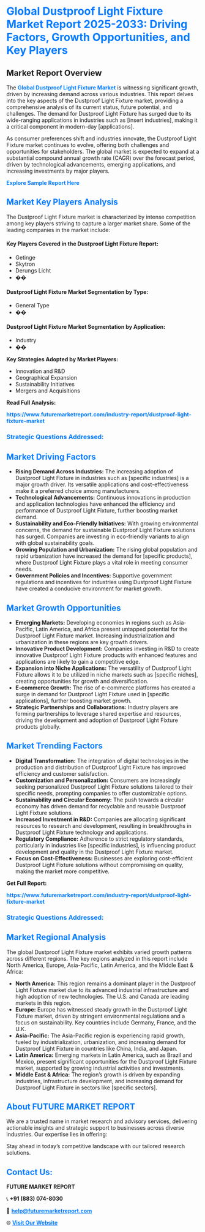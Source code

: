 <h1 style="color: #007BFF;">Global Dustproof Light Fixture Market Report 2025-2033: Driving Factors, Growth Opportunities, and Key Players</h1>

<section id="overview">
<h2>Market Report Overview</h2>
<p>The <a href="https://www.futuremarketreport.com/industry-report/dustproof-light-fixture-market" style="color: #007BFF; text-decoration: none;"><strong>Global Dustproof Light Fixture Market</strong></a> is witnessing significant growth, driven by increasing demand across various industries. This report delves into the key aspects of the Dustproof Light Fixture market, providing a comprehensive analysis of its current status, future potential, and challenges. The demand for Dustproof Light Fixture has surged due to its wide-ranging applications in industries such as [insert industries], making it a critical component in modern-day [applications].</p>
<p>As consumer preferences shift and industries innovate, the Dustproof Light Fixture market continues to evolve, offering both challenges and opportunities for stakeholders. The global market is expected to expand at a substantial compound annual growth rate (CAGR) over the forecast period, driven by technological advancements, emerging applications, and increasing investments by major players.</p>
</section>

<section id="overview">
<p><a href="https://www.futuremarketreport.com/request-sample/reportId=113935" style="color: #007BFF; text-decoration: none;"><strong>Explore Sample Report Here</strong></a></p>
</section>

<section id="key-players">
<h2 style="color: #007BFF;">Market Key Players Analysis</h2>
<p>The Dustproof Light Fixture market is characterized by intense competition among key players striving to capture a larger market share. Some of the leading companies in the market include:</p>
<h4>Key Players Covered in the Dustproof Light Fixture Report:</h4>
<ul><li>Getinge</li><li>Skytron</li><li>Derungs Licht</li><li>��</li></ul>
<h4>Dustproof Light Fixture Market Segmentation by Type:</h4>
<ul><li>General Type</li><li>��</li></ul>

<h4>Dustproof Light Fixture Market Segmentation by Application:</h4>
<ul><li>Industry</li><li>��</li></ul>
<p><strong>Key Strategies Adopted by Market Players:</strong></p>
<ul>
<li>Innovation and R&D</li>
<li>Geographical Expansion</li>
<li>Sustainability Initiatives</li>
<li>Mergers and Acquisitions</li>
</ul>
</section>

<section>
<p><strong>Read Full Analysis: </strong></p><a href="https://www.futuremarketreport.com/industry-report/dustproof-light-fixture-market" style="color: #007BFF; text-decoration: none;"><strong>https://www.futuremarketreport.com/industry-report/dustproof-light-fixture-market</strong></a>
<h3 style="color: #007BFF;">Strategic Questions Addressed:</h3>
</section>

<section id="driving-factors">
<h2 style="color: #007BFF;">Market Driving Factors</h2>
<ul>
<li><strong>Rising Demand Across Industries:</strong> The increasing adoption of Dustproof Light Fixture in industries such as [specific industries] is a major growth driver. Its versatile applications and cost-effectiveness make it a preferred choice among manufacturers.</li>
<li><strong>Technological Advancements:</strong> Continuous innovations in production and application technologies have enhanced the efficiency and performance of Dustproof Light Fixture, further boosting market demand.</li>
<li><strong>Sustainability and Eco-Friendly Initiatives:</strong> With growing environmental concerns, the demand for sustainable Dustproof Light Fixture solutions has surged. Companies are investing in eco-friendly variants to align with global sustainability goals.</li>
<li><strong>Growing Population and Urbanization:</strong> The rising global population and rapid urbanization have increased the demand for [specific products], where Dustproof Light Fixture plays a vital role in meeting consumer needs.</li>
<li><strong>Government Policies and Incentives:</strong> Supportive government regulations and incentives for industries using Dustproof Light Fixture have created a conducive environment for market growth.</li>
</ul>
</section>

<section id="growth-opportunities">
<h2 style="color: #007BFF;">Market Growth Opportunities</h2>
<ul>
<li><strong>Emerging Markets:</strong> Developing economies in regions such as Asia-Pacific, Latin America, and Africa present untapped potential for the Dustproof Light Fixture market. Increasing industrialization and urbanization in these regions are key growth drivers.</li>
<li><strong>Innovative Product Development:</strong> Companies investing in R&D to create innovative Dustproof Light Fixture products with enhanced features and applications are likely to gain a competitive edge.</li>
<li><strong>Expansion into Niche Applications:</strong> The versatility of Dustproof Light Fixture allows it to be utilized in niche markets such as [specific niches], creating opportunities for growth and diversification.</li>
<li><strong>E-commerce Growth:</strong> The rise of e-commerce platforms has created a surge in demand for Dustproof Light Fixture used in [specific applications], further boosting market growth.</li>
<li><strong>Strategic Partnerships and Collaborations:</strong> Industry players are forming partnerships to leverage shared expertise and resources, driving the development and adoption of Dustproof Light Fixture products globally.</li>
</ul>
</section>

<section id="trending-factors">
<h2 style="color: #007BFF;">Market Trending Factors</h2>
<ul>
<li><strong>Digital Transformation:</strong> The integration of digital technologies in the production and distribution of Dustproof Light Fixture has improved efficiency and customer satisfaction.</li>
<li><strong>Customization and Personalization:</strong> Consumers are increasingly seeking personalized Dustproof Light Fixture solutions tailored to their specific needs, prompting companies to offer customizable options.</li>
<li><strong>Sustainability and Circular Economy:</strong> The push towards a circular economy has driven demand for recyclable and reusable Dustproof Light Fixture solutions.</li>
<li><strong>Increased Investment in R&D:</strong> Companies are allocating significant resources to research and development, resulting in breakthroughs in Dustproof Light Fixture technology and applications.</li>
<li><strong>Regulatory Compliance:</strong> Adherence to strict regulatory standards, particularly in industries like [specific industries], is influencing product development and quality in the Dustproof Light Fixture market.</li>
<li><strong>Focus on Cost-Effectiveness:</strong> Businesses are exploring cost-efficient Dustproof Light Fixture solutions without compromising on quality, making the market more competitive.</li>
</ul>
</section>

<section>
<p><strong>Get Full Report: </strong></p><a href="https://www.futuremarketreport.com/industry-report/dustproof-light-fixture-market" style="color: #007BFF; text-decoration: none;"><strong>https://www.futuremarketreport.com/industry-report/dustproof-light-fixture-market</strong></a>
<h3 style="color: #007BFF;">Strategic Questions Addressed:</h3>
</section>


<section id="regional-analysis">
<h2 style="color: #007BFF;">Market Regional Analysis</h2>
<p>The global Dustproof Light Fixture market exhibits varied growth patterns across different regions. The key regions analyzed in this report include North America, Europe, Asia-Pacific, Latin America, and the Middle East & Africa:</p>
<ul>
<li><strong>North America:</strong> This region remains a dominant player in the Dustproof Light Fixture market due to its advanced industrial infrastructure and high adoption of new technologies. The U.S. and Canada are leading markets in this region.</li>
<li><strong>Europe:</strong> Europe has witnessed steady growth in the Dustproof Light Fixture market, driven by stringent environmental regulations and a focus on sustainability. Key countries include Germany, France, and the U.K.</li>
<li><strong>Asia-Pacific:</strong> The Asia-Pacific region is experiencing rapid growth, fueled by industrialization, urbanization, and increasing demand for Dustproof Light Fixture in countries like China, India, and Japan.</li>
<li><strong>Latin America:</strong> Emerging markets in Latin America, such as Brazil and Mexico, present significant opportunities for the Dustproof Light Fixture market, supported by growing industrial activities and investments.</li>
<li><strong>Middle East & Africa:</strong> The region’s growth is driven by expanding industries, infrastructure development, and increasing demand for Dustproof Light Fixture in sectors like [specific sectors].</li>
</ul>
</section>

<footer>
<h2 style="color: #007BFF;">About FUTURE MARKET REPORT</h2>
<p>We are a trusted name in market research and advisory services, delivering actionable insights and strategic support to businesses across diverse industries. Our expertise lies in offering:</p>

<p>Stay ahead in today’s competitive landscape with our tailored research solutions.</p>

<h2 style="color: #007BFF;">Contact Us:</h2>
<p><strong>FUTURE MARKET REPORT</strong></p>
<p>📞 <strong>+91 (883) 074-8030</strong></p>
<p>📧 <strong><a href="mailto:help@futuremarketreport.com" style="color: #007BFF;">help@futuremarketreport.com</a></strong></p>
<p>🌐 <strong><a href="https://www.futuremarketreport.com/" style="color: #007BFF;">Visit Our Website</a></strong></p>
</footer>